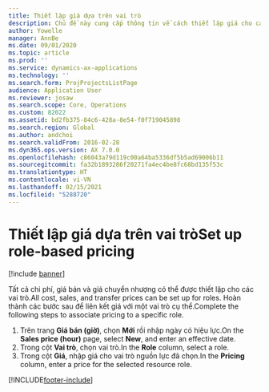 ```yaml
---
title: Thiết lập giá dựa trên vai trò
description: Chủ đề này cung cấp thông tin về cách thiết lập giá cho các vai trò cụ thể.
author: Yowelle
manager: AnnBe
ms.date: 09/01/2020
ms.topic: article
ms.prod: ''
ms.service: dynamics-ax-applications
ms.technology: ''
ms.search.form: ProjProjectsListPage
audience: Application User
ms.reviewer: josaw
ms.search.scope: Core, Operations
ms.custom: 82022
ms.assetid: bd2fb375-84c6-428a-8e54-f0f719045898
ms.search.region: Global
ms.author: andchoi
ms.search.validFrom: 2016-02-28
ms.dyn365.ops.version: AX 7.0.0
ms.openlocfilehash: c86043a79d119c00a64ba5336df5b5ad69006b11
ms.sourcegitcommit: fa32b1893286f20271fa4ec4be8fc68bd135f53c
ms.translationtype: HT
ms.contentlocale: vi-VN
ms.lasthandoff: 02/15/2021
ms.locfileid: "5288720"
---
```

# <a name="set-up-role-based-pricing"></a><span data-ttu-id="42032-103">Thiết lập giá dựa trên vai trò</span><span class="sxs-lookup"><span data-stu-id="42032-103">Set up role-based pricing</span></span>

[!include [banner](../includes/banner.md)]

<span data-ttu-id="42032-104">Tất cả chi phí, giá bán và giá chuyển nhượng có thể được thiết lập cho các vai trò.</span><span class="sxs-lookup"><span data-stu-id="42032-104">All cost, sales, and transfer prices can be set up for roles.</span></span> <span data-ttu-id="42032-105">Hoàn thành các bước sau để liên kết giá với một vai trò cụ thể.</span><span class="sxs-lookup"><span data-stu-id="42032-105">Complete the following steps to associate pricing to a specific role.</span></span>

1. <span data-ttu-id="42032-106">Trên trang **Giá bán (giờ)**, chọn **Mới** rồi nhập ngày có hiệu lực.</span><span class="sxs-lookup"><span data-stu-id="42032-106">On the **Sales price (hour)** page, select **New**, and enter an effective date.</span></span>
2. <span data-ttu-id="42032-107">Trong cột **Vai trò**, chọn vai trò.</span><span class="sxs-lookup"><span data-stu-id="42032-107">In the **Role** column, select a role.</span></span>
3. <span data-ttu-id="42032-108">Trong cột **Giá**, nhập giá cho vai trò nguồn lực đã chọn.</span><span class="sxs-lookup"><span data-stu-id="42032-108">In the **Pricing** column, enter a price for the selected resource role.</span></span>


[!INCLUDE[footer-include](../includes/footer-banner.md)]